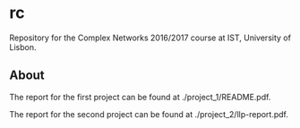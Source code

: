 # rc
Repository for the Complex Networks 2016/2017 course at IST, University of Lisbon.

## About

The report for the first project can be found at ./project_1/README.pdf.

The report for the second project can be found at ./project_2/llp-report.pdf.


